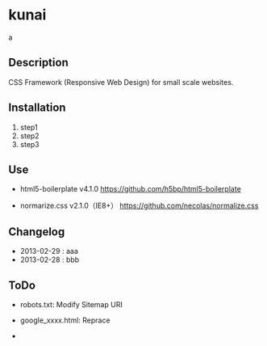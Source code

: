 kunai
=====
a



## Description

CSS Framework (Responsive Web Design) for small scale websites.



## Installation

1. step1
2. step2
3. step3



## Use

* html5-boilerplate v4.1.0
  https://github.com/h5bp/html5-boilerplate

* normarize.css v2.1.0（IE8+）
  https://github.com/necolas/normalize.css



## Changelog

* 2013-02-29 : aaa
* 2013-02-28 : bbb



## ToDo

* robots.txt:
  Modify Sitemap URI

* google_xxxx.html:
  Reprace

*